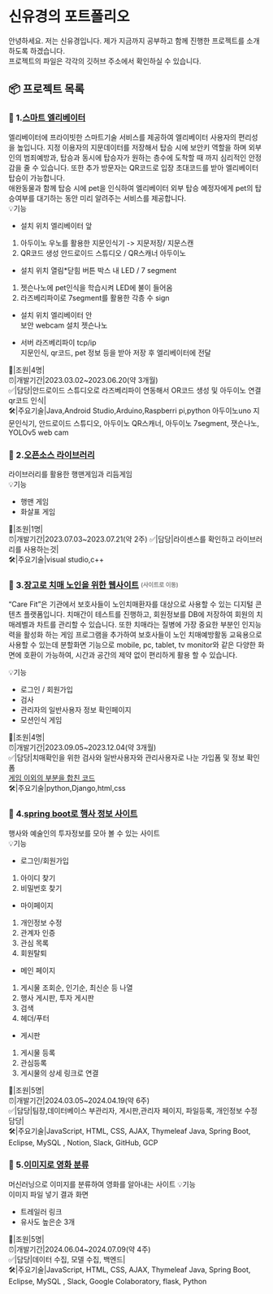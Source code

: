 # 신유경의 포트폴리오  
안녕하세요. 저는 신유경입니다. 제가 지금까지 공부하고 함께 진행한 프로젝트를 소개하도록 하겠습니다.  
프로젝트의 파일은 각각의 깃허브 주소에서 확인하실 수 있습니다.  

## 📦 프로젝트 목록  

### 📝 1.[스마트 엘리베이터](https://github.com/Shinilwoo/QRapp.git)   
 엘리베이터에 프라이빗한 스마트기술 서비스를 제공하여 엘리베이터 사용자의 편리성을 높입니다. 지정 이용자의 지문데이터를 저장해서 탑승 시에 보안키 역할을 하며 외부인의 범죄예방과, 탑승과 동시에 탑승자가 원하는 층수에 도착할 때 까지 심리적인 안정감을 줄 수 있습니다. 또한 추가 방문자는 QR코드로 입장 초대코드를 받아 엘리베이터 탑승이 가능합니다.  
애완동물과 함께 탑승 시에 pet을 인식하여 엘리베이터 외부 탑승 예정자에게 pet의 탑승여부를 대기하는 동안 미리 알려주는 서비스를 제공합니다.   
💡기능  
- 설치 위치 엘리베이터 앞  
1. 아두이노 우노를 활용한 지문인식기 -> 지문저장/ 지문스캔  
2. QR코드 생성 안드로이드 스튜디오 / QR스캐너 아두이노    

- 설치 위치 열림*닫힘 버튼 박스 내  LED / 7 segment  
1. 젯슨나노에 pet인식을 학습시켜 LED에 불이 들어옴  
2. 라즈베리파이로 7segment를 활용한 각층 수  sign  

- 설치 위치 엘리베이터 안   
  보안 webcam 설치 젯슨나노   

- 서버 라즈베리파이 tcp/ip   
  지문인식, qr코드, pet 정보 등을 받아 저장 후 엘리베이터에 전달
  
🤝|조원|4명|   
⏰|개발기간|2023.03.02~2023.06.20(약 3개월)  
✅|담당|안드로이드 스튜디오로 라즈베리파이 연동해서 OR코드 생성 및 아두이노 연결 qr코드 인식|   
🛠️|주요기술|Java,Android Studio,Arduino,Raspberri pi,python  아두이노uno 지문인식기, 안드로이드 스튜디오, 아두이노 QR스캐너, 아두이노 7segment, 잿슨나노, YOLOv5 web cam  

### 📝 2.[오픈소스 라이브러리](https://github.com/Shinilwoo/game-test.git)  
라이브러리를 활용한 행맨게임과 리듬게임    
💡기능  
- 행맨 게임
- 화살표 게임

🤝|조원|1명|  
⏰|개발기간|2023.07.03~2023.07.21(약 2주)
✅|담당|라이센스를 확인하고 라이브러리를 사용하는것|  
🛠️|주요기술|visual studio,c++

### 📝 3.[장고로 치매 노인을 위한 웹사이트](https://ddunos.github.io/CareFit/)  <sub><sup><span style=" color:gray;">(사이트로 이동)</span></sub></sup>
 “Care Fit”은 기관에서 보호사들이 노인치매환자를 대상으로 사용할 수 있는 디지털 콘텐츠 플랫폼입니다. 치매간이 테스트를 진행하고, 회원정보를 DB에 저장하여 회원의 치매레벨과 차트를 관리할 수 있습니다. 
 또한 치매라는 질병에 가장 중요한 부분인 인지능력을 활성화 하는 게임 프로그램을 추가하여 보호사들이 노인 치매예방활동 교육용으로 사용할 수 있는데 분할화면 기능으로 mobile, pc, tablet, tv monitor와 같은 다양한 화면에 호환이 가능하여, 시간과 공간의 제약 없이 편리하게 활용 할 수 있습니다.  

💡기능  
- 로그인 / 회원가입
- 검사
- 관리자의 일반사용자 정보 확인페이지
- 모션인식 게임  

🤝|조원|4명|   
⏰|개발기간|2023.09.05~2023.12.04(약 3개월)  
✅|담당|치매확인을 위한 검사와 일반사용자와 관리사용자로 나눈 가입폼 및 정보 확인폼  
[게임 이외의 부분을 합친 코드](https://github.com/Shinilwoo/gg.git)  
🛠️|주요기술|python,Django,html,css  

### 📝 4.[spring boot로 행사 정보 사이트](https://github.com/Shinilwoo/KD3_B_Project.git)   
행사와 예술인의 투자정보를 모아 볼 수 있는 사이트    
💡기능  
- 로그인/회원가입
1. 아이디 찾기
2. 비밀번호 찾기
- 마이페이지
1. 개인정보 수정
2. 관계자 인증
3. 관심 목록
4. 회원탈퇴
- 메인 페이지
1. 게시물 조회순, 인기순, 최신순 등 나열
2. 행사 게시판, 투자 게시판
3. 검색
4. 헤더/푸터
- 게시판
1. 게시물 등록
2. 관심등록
3. 게시물의 상세 링크로 연결   

🤝|조원|5명|   
⏰|개발기간|2024.03.05~2024.04.19(약 6주)  
✅|담당|팀장,데이터베이스 부관리자, 게시판,관리자 페이지, 파일등록, 개인정보 수정 담당|    
🛠️|주요기술|JavaScript, HTML, CSS, AJAX, Thymeleaf Java, Spring Boot, Eclipse, MySQL , Notion, Slack, GitHub, GCP  

### 📝 5.[이미지로 영화 분류](https://github.com/Shinilwoo/KD3_movie_project.git)   
머신러닝으로 이미지를 분류하여 영화를 알아내는 사이트
💡기능  
이미지 파일 넣기
결과 화면
- 트레일러 링크
- 유사도 높은순 3개

🤝|조원|5명|   
⏰|개발기간|2024.06.04~2024.07.09(약 4주)  
✅|담당|데이터 수집, 모델 수집, 백엔드|    
🛠️|주요기술|JavaScript, HTML, CSS, AJAX, Thymeleaf Java, Spring Boot, Eclipse, MySQL , Slack, Google Colaboratory, flask, Python
